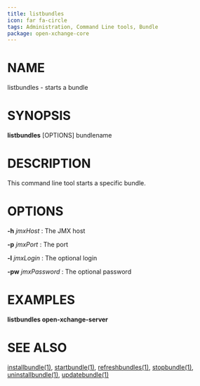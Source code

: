 ```yaml
---
title: listbundles
icon: far fa-circle
tags: Administration, Command Line tools, Bundle
package: open-xchange-core
---
```


# NAME

listbundles - starts a bundle

# SYNOPSIS

**listbundles** [OPTIONS] bundlename


# DESCRIPTION

This command line tool starts a specific bundle.

# OPTIONS

**-h** *jmxHost*
: The JMX host

**-p** *jmxPort*
: The port

**-l** *jmxLogin*
: The optional login
 
**-pw** *jmxPassword*
: The optional password

# EXAMPLES

**listbundles open-xchange-server**


# SEE ALSO

[installbundle(1)](installbundle), [startbundle(1)](startbundle), [refreshbundles(1)](refreshbundles), [stopbundle(1)](stopbundle), [uninstallbundle(1)](uninstallbundle), [updatebundle(1)](updatebundle)